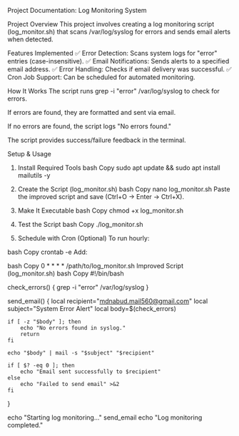 Project Documentation: Log Monitoring System


Project Overview
This project involves creating a log monitoring script (log_monitor.sh) that scans /var/log/syslog for errors and sends email alerts when detected.

Features Implemented
✅ Error Detection: Scans system logs for "error" entries (case-insensitive).
✅ Email Notifications: Sends alerts to a specified email address.
✅ Error Handling: Checks if email delivery was successful.
✅ Cron Job Support: Can be scheduled for automated monitoring.

How It Works
The script runs grep -i "error" /var/log/syslog to check for errors.

If errors are found, they are formatted and sent via email.

If no errors are found, the script logs "No errors found."

The script provides success/failure feedback in the terminal.

Setup & Usage
1. Install Required Tools
bash
Copy
sudo apt update && sudo apt install mailutils -y
2. Create the Script (log_monitor.sh)
bash
Copy
nano log_monitor.sh
Paste the improved script and save (Ctrl+O → Enter → Ctrl+X).

3. Make It Executable
bash
Copy
chmod +x log_monitor.sh
4. Test the Script
bash
Copy
./log_monitor.sh
5. Schedule with Cron (Optional)
To run hourly:

bash
Copy
crontab -e
Add:

bash
Copy
0 * * * * /path/to/log_monitor.sh
Improved Script (log_monitor.sh)
bash
Copy
#!/bin/bash

check_errors() {
    grep -i "error" /var/log/syslog
}

send_email() {
    local recipient="mdnabud.mail560@gmail.com"
    local subject="System Error Alert"
    local body=$(check_errors)
    
    if [ -z "$body" ]; then
        echo "No errors found in syslog."
        return
    fi
    
    echo "$body" | mail -s "$subject" "$recipient"
    
    if [ $? -eq 0 ]; then
        echo "Email sent successfully to $recipient"
    else
        echo "Failed to send email" >&2
    fi
}

echo "Starting log monitoring..."
send_email
echo "Log monitoring completed."
